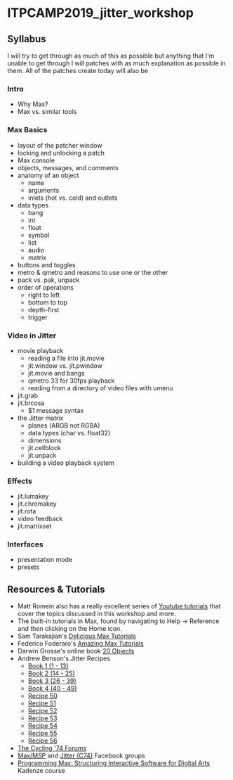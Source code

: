 # ITPCAMP2019_jitter_workshop

## Syllabus

I will try to get through as much of this as possible but anything that I'm unable to get through I will patches with as much explanation as possible in them.
All of the patches create today will also be 

### Intro

- Why Max?
- Max vs. similar tools

### Max Basics

- layout of the patcher window
- locking and unlocking a patch
- Max console
- objects, messages, and comments
- anatomy of an object
  - name
  - arguments
  - inlets (hot vs. cold) and outlets
- data types
  - bang
  - int
  - float
  - symbol
  - list
  - audio
  - matrix
- buttons and toggles
- metro & qmetro and reasons to use one or the other
- pack vs. pak, unpack
- order of operations
  - right to left
  - bottom to top
  - depth-first
  - trigger

### Video in Jitter

- movie playback
  - reading a file into jit.movie
  - jit.window vs. jit.pwindow
  - jit.movie and bangs
  - qmetro 33 for 30fps playback
  - reading from a directory of video files with umenu
- jit.grab
- jit.brcosa
  - $1 message syntax
- the Jitter matrix
  - planes (ARGB not RGBA)
  - data types (char vs. float32)
  - dimensions
  - jit.cellblock
  - jit.unpack
- building a video playback system

### Effects
- jit.lumakey
- jit.chromakey
- jit.rota
- video feedback
- jit.matrixset

### Interfaces
- presentation mode
- presets

## Resources & Tutorials

- Matt Romein also has a really excellent series of [Youtube tutorials](https://www.youtube.com/channel/UCPWF2lJ4E_qVG7HrWRiGnhA/playlists) that cover the topics discussed in this workshop and more.
- The built-in tutorials in Max, found by navigating to Help -> Reference and then clicking on the Home icon.
- Sam Tarakajian's [Delicious Max Tutorials](https://www.youtube.com/playlist?list=PLD45EDA6F67827497)
- Federico Foderaro's [Amazing Max Tutorials](https://www.youtube.com/watch?v=5mLAxACSPLU&list=PLRc5WfOZXC4ktigvYCDhek0475hizrnM5)
- Darwin Grosse's online book [20 Objects](http://www.darwingrosse.com/20Objects/)
- Andrew Benson's Jitter Recipes
  - [Book 1 (1 - 13)](https://cycling74.com/tutorials/jitter-recipes-book-1/)
  - [Book 2 (14 - 25)](https://cycling74.com/tutorials/jitter-recipes-book-2/)
  - [Book 3 (26 - 39)](https://cycling74.com/tutorials/jitter-recipes-book-3/)
  - [Book 4 (40 - 49)](https://cycling74.com/tutorials/jitter-recipes-book-four)
  - [Recipe 50](https://cycling74.com/tutorials/recipe-50-branching)
  - [Recipe 51](https://cycling74.com/tutorials/recipe-51-scrunch)
  - [Recipe 52](https://cycling74.com/tutorials/recipe-52-dirtysignal)
  - [Recipe 53](https://cycling74.com/tutorials/recipe-53-flyover)
  - [Recipe 54](https://cycling74.com/tutorials/recipe-54-zoom)
  - [Recipe 55](https://cycling74.com/tutorials/recipe-55-mirrorhouse)
  - [Recipe 56](https://cycling74.com/tutorials/recipe-56-relief)
- [The Cycling '74 Forums](https://cycling74.com/forums/page/1)
- [Max/MSP](https://www.facebook.com/groups/961274147281218/) and [Jitter (C74)](https://www.facebook.com/groups/maxmspjitter/) Facebook groups
- [Programming Max: Structuring Interactive Software for Digital Arts](https://www.kadenze.com/courses/programming-max-structuring-interactive-software-for-digital-arts-i/info) Kadenze course
